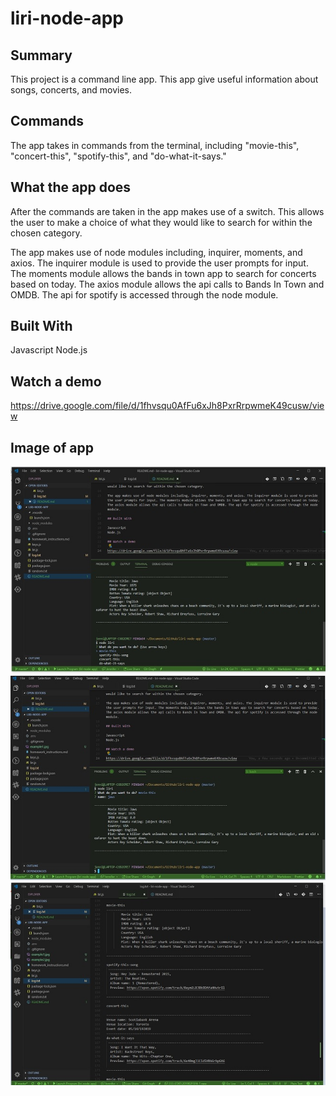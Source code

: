 # liri-node-app

## Summary

This project is a command line app. This app give useful information about songs, concerts, and movies.

## Commands

The app takes in commands from the terminal, including "movie-this", "concert-this", "spotify-this", and "do-what-it-says."

## What the app does

After the commands are taken in the app makes use of a switch. This allows the user to make a choice of what they would like to search for within the chosen category.

The app makes use of node modules including, inquirer, moments, and axios. The inquirer module is used to provide the user prompts for input. The moments module allows the bands in town app to search for concerts based on today. The axios module allows the api calls to Bands In Town and OMDB. The api for spotify is accessed through the node module.

## Built With

Javascript
Node.js

## Watch a demo

https://drive.google.com/file/d/1fhvsqu0AfFu6xJh8PxrRrpwmeK49cusw/view

## Image of app

![app image](images/example1.jpg)
![app image](images/example2.jpg)
![app image](images/example3.jpg)